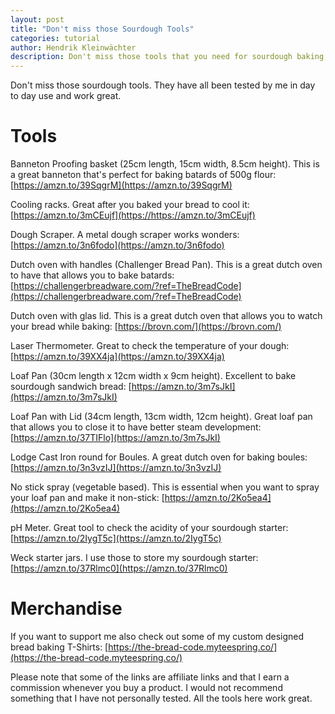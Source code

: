 ```yaml
---
layout: post
title: "Don't miss those Sourdough Tools"
categories: tutorial
author: Hendrik Kleinwächter
description: Don't miss those tools that you need for sourdough baking, they'll make you a better baker.
---
```


Don't miss those sourdough tools. They have all been tested by me in day to day use and work great.

# Tools

Banneton Proofing basket (25cm length, 15cm width, 8.5cm height). This is a great banneton that's perfect for baking batards of 500g flour: [https://amzn.to/39SqgrM](https://amzn.to/39SqgrM)

Cooling racks. Great after you baked your bread to cool it: [https://amzn.to/3mCEujf](https://https://amzn.to/3mCEujf)

Dough Scraper. A metal dough scraper works wonders: [https://amzn.to/3n6fodo](https://amzn.to/3n6fodo)

Dutch oven with handles (Challenger Bread Pan). This is a great dutch oven to have that allows you to bake batards: [https://challengerbreadware.com/?ref=TheBreadCode](https://challengerbreadware.com/?ref=TheBreadCode)

Dutch oven with glas lid. This is a great dutch oven that allows you to watch your bread while baking: [https://brovn.com/](https://brovn.com/)

Laser Thermometer. Great to check the temperature of your dough: [https://amzn.to/39XX4ja](https://amzn.to/39XX4ja)

Loaf Pan (30cm length x 12cm width x 9cm height). Excellent to bake sourdough sandwich bread: [https://amzn.to/3m7sJkI](https://amzn.to/3m7sJkI)

Loaf Pan with Lid (34cm length, 13cm width, 12cm height). Great loaf pan that allows you to close it to have better steam development: [https://amzn.to/37TIFlo](https://amzn.to/3m7sJkI)

Lodge Cast Iron round for Boules. A great dutch oven for baking boules: [https://amzn.to/3n3vzIJ](https://amzn.to/3n3vzIJ)

No stick spray (vegetable based). This is essential when you want to spray your loaf pan and make it non-stick: [https://amzn.to/2Ko5ea4](https://amzn.to/2Ko5ea4)

pH Meter. Great tool to check the acidity of your sourdough starter: [https://amzn.to/2IygT5c](https://amzn.to/2IygT5c)

Weck starter jars. I use those to store my sourdough starter: [https://amzn.to/37Rlmc0](https://amzn.to/37Rlmc0)

# Merchandise

If you want to support me also check out some of my custom designed bread baking T-Shirts: [https://the-bread-code.myteespring.co/](https://the-bread-code.myteespring.co/)

Please note that some of the links are affiliate links and that I earn a commission whenever you buy a product. I would not recommend something that I have not personally tested. All the tools here work great.